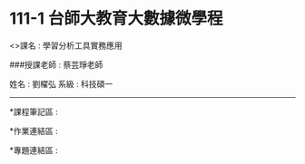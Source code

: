# 111-1 台師大教育大數據微學程
<>課名 : 學習分析工具實務應用</p>
###授課老師 : 蔡芸琤老師

姓名 : 劉櫂弘
系級 : 科技碩一

-------

*課程筆記區 :

*作業連結區 :

*專題連結區 :

